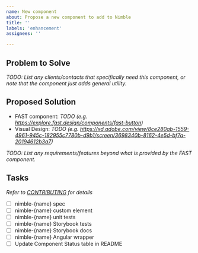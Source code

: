 ```yaml
---
name: New component
about: Propose a new component to add to Nimble
title: ''
labels: 'enhancement'
assignees: ''

---
```


## Problem to Solve
_TODO: List any clients/contacts that specifically need this component, or note that the component just adds general utility._

## Proposed Solution
- FAST component: _TODO (e.g. https://explore.fast.design/components/fast-button)_
- Visual Design: _TODO (e.g. https://xd.adobe.com/view/8ce280ab-1559-4961-945c-182955c7780b-d9b1/screen/3698340b-8162-4e5d-bf7a-20194612b3a7)_

_TODO: List any requirements/features beyond what is provided by the FAST component._

## Tasks
_Refer to [CONTRIBUTING](https://github.com/ni/nimble/blob/main/packages/nimble-components/CONTRIBUTING.md)  for details_
- [ ] nimble-{name} spec
- [ ] nimble-{name} custom element
- [ ] nimble-{name} unit tests
- [ ] nimble-{name} Storybook tests
- [ ] nimble-{name} Storybook docs
- [ ] nimble-{name} Angular wrapper
- [ ] Update Component Status table in README